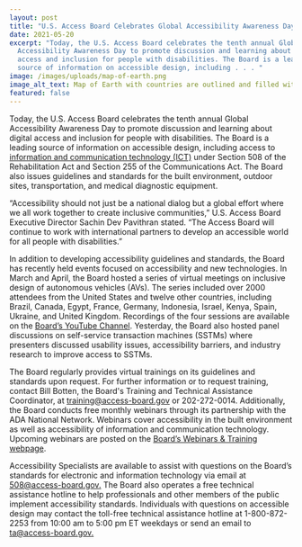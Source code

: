 ```yaml
---
layout: post
title: "U.S. Access Board Celebrates Global Accessibility Awareness Day "
date: 2021-05-20
excerpt: "Today, the U.S. Access Board celebrates the tenth annual Global
  Accessibility Awareness Day to promote discussion and learning about digital
  access and inclusion for people with disabilities. The Board is a leading
  source of information on accessible design, including . . . "
image: /images/uploads/map-of-earth.png
image_alt_text: Map of Earth with countries are outlined and filled with nodes and connectors
featured: false
---
```

Today, the U.S. Access Board celebrates the tenth annual Global Accessibility Awareness Day to promote discussion and learning about digital access and inclusion for people with disabilities. The Board is a leading source of information on accessible design, including access to [information and communication technology (ICT)](https://www.access-board.gov/ict/) under Section 508 of the Rehabilitation Act and Section 255 of the Communications Act. The Board also issues guidelines and standards for the built environment, outdoor sites, transportation, and medical diagnostic equipment. 

“Accessibility should not just be a national dialog but a global effort where we all work together to create inclusive communities,” U.S. Access Board Executive Director Sachin Dev Pavithran stated. “The Access Board will continue to work with international partners to develop an accessible world for all people with disabilities.” 

In addition to developing accessibility guidelines and standards, the Board has recently held events focused on accessibility and new technologies. In March and April, the Board hosted a series of virtual meetings on inclusive design of autonomous vehicles (AVs). The series included over 2000 attendees from the United States and twelve other countries, including Brazil, Canada, Egypt, France, Germany, Indonesia, Israel, Kenya, Spain, Ukraine, and United Kingdom. Recordings of the four sessions are available on the [Board’s YouTube Channel](https://www.youtube.com/channel/UC5tRWTtV5eSw68N3tSpmyWw). Yesterday, the Board also hosted panel discussions on self-service transaction machines (SSTMs) where presenters discussed usability issues, accessibility barriers, and industry research to improve access to SSTMs. 

The Board regularly provides virtual trainings on its guidelines and standards upon request. For further information or to request training, contact Bill Botten, the Board's Training and Technical Assistance Coordinator, at [training@access-board.gov](mailto:training@access-board.gov) or 202-272-0014. Additionally, the Board conducts free monthly webinars through its partnership with the ADA National Network. Webinars cover accessibility in the built environment as well as accessibility of information and communication technology. Upcoming webinars are posted on the [Board’s Webinars & Training webpage](https://www.access-board.gov/webinars/). 

Accessibility Specialists are available to assist with questions on the Board’s standards for electronic and information technology via email at [508@access-board.gov.](mailto:508@access-board.gov) The Board also operates a free technical assistance hotline to help professionals and other members of the public implement accessibility standards. Individuals with questions on accessible design may contact the toll-free technical assistance hotline at 1-800-872-2253 from 10:00 am to 5:00 pm ET weekdays or send an email to [ta@access-board.gov.](mailto:ta@access-board.gov)
